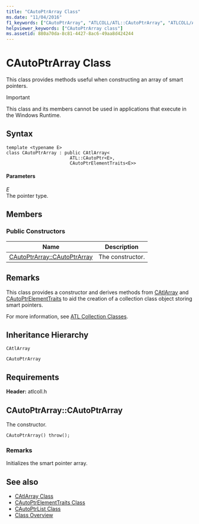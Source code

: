 ```yaml
---
title: "CAutoPtrArray Class"
ms.date: "11/04/2016"
f1_keywords: ["CAutoPtrArray", "ATLCOLL/ATL::CAutoPtrArray", "ATLCOLL/ATL::CAutoPtrArray::CAutoPtrArray"]
helpviewer_keywords: ["CAutoPtrArray class"]
ms.assetid: 880a70da-8c81-4427-8ac6-49aa8d424244
---
```

# CAutoPtrArray Class

This class provides methods useful when constructing an array of smart pointers.

> [!IMPORTANT]
>  This class and its members cannot be used in applications that execute in the Windows Runtime.

## Syntax

```
template <typename E>
class CAutoPtrArray : public CAtlArray<
                        ATL::CAutoPtr<E>,
                        CAutoPtrElementTraits<E>>
```

#### Parameters

*E*<br/>
The pointer type.

## Members

### Public Constructors

|Name|Description|
|----------|-----------------|
|[CAutoPtrArray::CAutoPtrArray](#cautoptrarray)|The constructor.|

## Remarks

This class provides a constructor and derives methods from [CAtlArray](../../atl/reference/catlarray-class.md) and [CAutoPtrElementTraits](../../atl/reference/cautoptrelementtraits-class.md) to aid the creation of a collection class object storing smart pointers.

For more information, see [ATL Collection Classes](../../atl/atl-collection-classes.md).

## Inheritance Hierarchy

`CAtlArray`

`CAutoPtrArray`

## Requirements

**Header:** atlcoll.h

##  <a name="cautoptrarray"></a>  CAutoPtrArray::CAutoPtrArray

The constructor.

```
CAutoPtrArray() throw();
```

### Remarks

Initializes the smart pointer array.

## See also

- [CAtlArray Class](../../atl/reference/catlarray-class.md)
- [CAutoPtrElementTraits Class](../../atl/reference/cautoptrelementtraits-class.md)
- [CAutoPtrList Class](../../atl/reference/cautoptrlist-class.md)
- [Class Overview](../../atl/atl-class-overview.md)
